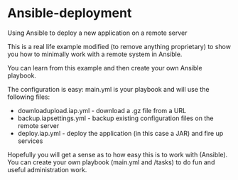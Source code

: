 # Ansible-deployment
Using Ansible to deploy a new application on a remote server

This is a real life example modified (to remove anything proprietary) to show you how to minimally work with a remote system in Ansible.

You can learn from this example and then create your own Ansible playbook.

The configuration is easy:
main.yml is your playbook and will use the following files:
- downloadupload.iap.yml - download a .gz file from a URL
- backup.iapsettings.yml - backup existing configuration files on the remote server
- deploy.iap.yml - deploy the application (in this case a JAR) and fire up services

Hopefully you will get a sense as to how easy this is to work with (Ansible). You can create your own playbook (main.yml and /tasks) to do fun and useful administration work.
